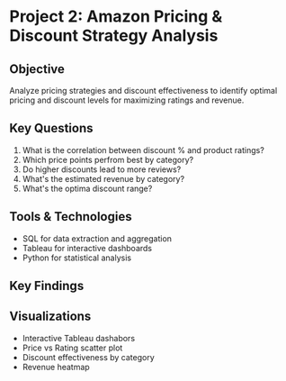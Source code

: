 # Project 2: Amazon Pricing & Discount Strategy Analysis

## Objective

Analyze pricing strategies and discount effectiveness to identify optimal pricing and discount levels for maximizing ratings and revenue. 

## Key Questions

1. What is the correlation between discount % and product ratings?
2. Which price points perfrom best by category?
3. Do higher discounts lead to more reviews?
4. What's the estimated revenue by category?
5. What's the optima discount range?

## Tools & Technologies

- SQL for data extraction and aggregation
- Tableau for interactive dashboards
- Python for statistical analysis

## Key Findings


## Visualizations 

- Interactive Tableau dashabors
- Price vs Rating scatter plot
- Discount effectiveness by category
- Revenue heatmap
